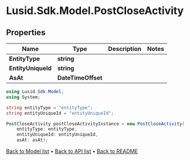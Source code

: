 # Lusid.Sdk.Model.PostCloseActivity

## Properties

Name | Type | Description | Notes
------------ | ------------- | ------------- | -------------
**EntityType** | **string** |  | 
**EntityUniqueId** | **string** |  | 
**AsAt** | **DateTimeOffset** |  | 

```csharp
using Lusid.Sdk.Model;
using System;

string entityType = "entityType";
string entityUniqueId = "entityUniqueId";

PostCloseActivity postCloseActivityInstance = new PostCloseActivity(
    entityType: entityType,
    entityUniqueId: entityUniqueId,
    asAt: asAt);
```

[Back to Model list](../README.md#documentation-for-models) &#8226; [Back to API list](../README.md#documentation-for-api-endpoints) &#8226; [Back to README](../README.md)
